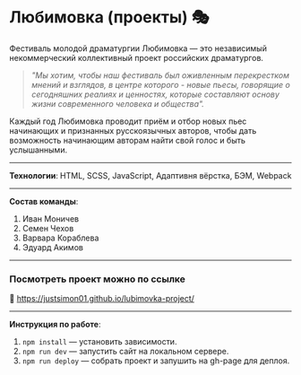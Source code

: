 # Любимовка (проекты) 🎭

Фестиваль молодой драматургии Любимовка — это независимый некоммерческий коллективный проект российских драматургов.

> *"Мы хотим, чтобы наш фестиваль был оживленным перекрестком мнений и взглядов, в центре которого - новые пьесы, говорящие о сегодняшних реалиях и ценностях, которые составляют основу жизни современного человека и общества".*
>

Каждый год Любимовка проводит приём и отбор новых пьес начинающих и признанных русскоязычных авторов, чтобы дать возможность начинающим авторам  найти свой голос и быть услышанными.
____
**Технологии**:
HTML, SCSS, JavaScript, Адаптивня вёрстка, БЭМ, Webpack
___
**Состав команды**:
1. Иван Моничев
2. Семен Чехов
3. Варвара Кораблева 
4. Эдуард Акимов
____
### Посмотреть проект можно по ссылке
📌 https://justsimon01.github.io/lubimovka-project/

----
**Инструкция по работе**:
1. `npm install` — установить зависимости.
2. `npm run dev` — запустить сайт на локальном сервере.
3. `npm run deploy` — собрать проект и запушить на gh-page для деплоя.


